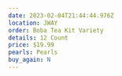 ```yaml
---
date: 2023-02-04T21:44:44.976Z
location: JWAY
order: Boba Tea Kit Variety
details: 12 Count
price: $19.99
pearls: Pearls
buy_again: N
---
```

